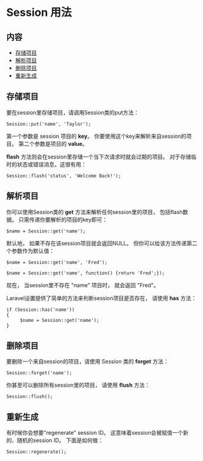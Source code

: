 # Session 用法

## 内容

- [存储项目](#put)
- [解析项目](#get)
- [删除项目](#forget)
- [重新生成](#regeneration)

<a name="put"></a>
## 存储项目

要在session里存储项目，请调用Session类的put方法：


	Session::put('name', 'Taylor');

第一个参数是 session 项目的 **key**。 你要使用这个key来解析来自session的项目。 第二个参数是项目的 **value**。

**flash** 方法则会在session里存储一个当下次请求时就会过期的项目。 对于存储临时的状态或错误消息，这很有用：

	Session::flash('status', 'Welcome Back!');

<a name="get"></a>
## 解析项目

你可以使用Session类的  **get** 方法来解析任何session里的项目， 包括flash数据。 只需传递你要解析的项目的key即可：

	$name = Session::get('name');

默认地， 如果不存在该session项目就会返回NULL。 但你可以给该方法传递第二个参数作为默认值：

	$name = Session::get('name', 'Fred');

	$name = Session::get('name', function() {return 'Fred';});

现在， 当session里不存在 "name" 项目时， 就会返回 "Fred"。

Laravel设置提供了简单的方法来判断session项目是否存在， 请使用 **has** 方法：

	if (Session::has('name'))
	{
	     $name = Session::get('name');
	}

<a name="forget"></a>
## 删除项目

要删除一个来自session的项目，请使用 Session 类的  **forget** 方法：

	Session::forget('name');

你甚至可以删除所有session里的项目， 请使用 **flush** 方法： 

	Session::flush();

<a name="regeneration"></a>
## 重新生成

有时候你会想要"regenerate" session ID。 这意味着session会被赋值一个新的、随机的session ID。 下面是如何做：

	Session::regenerate();